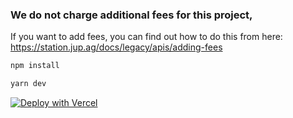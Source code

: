 ### We do not charge additional fees for this project,

If you want to add fees, you can find out how to do this from here: https://station.jup.ag/docs/legacy/apis/adding-fees

```sh
npm install
```

```sh
yarn dev
```

[![Deploy with Vercel](https://vercel.com/button)](https://vercel.com/new/clone?repository-url=https://github.com/solpadnft/Jupiter-integration)

